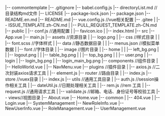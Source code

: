 |-- commontemplate
    |-- .gitignore
    |-- babel.config.js
    |-- directoryList.md //目录结构md文件
    |-- LICENSE 
    |-- package-lock.json
    |-- package.json
    |-- README.en.md
    |-- README.md
    |-- vue.config.js //vue相关配置
    |-- .gitee
    |   |-- ISSUE_TEMPLATE.zh-CN.md
    |   |-- PULL_REQUEST_TEMPLATE.zh-CN.md
    |-- public
    |   |-- conf.js //通用配置
    |   |-- favicon.ico
    |   |-- index.html
    |-- src
        |-- App.vue
        |-- main.js
        |-- assets //资源目录
        |   |-- logo.png
        |   |-- css //样式目录
        |   |   |-- font.scss //字体样式
        |   |-- data //静态数据目录
        |   |   |-- menus.json //模拟菜单数据
        |   |-- font //字体目录
        |   |-- image //图片目录
        |       |-- home
        |       |   |-- left_bg.png
        |       |   |-- logout.png
        |       |   |-- table_bg.png
        |       |   |-- top_bg.png
        |       |   |-- user.png
        |       |-- login
        |           |-- login_bg.png
        |           |-- login_main_bg.png
        |-- components //组件目录
        |   |-- HelloWorld.vue
        |   |-- NavMenu.vue
        |-- plugins //插件目录
        |   |-- axios.js //二次封装axios请求工具
        |   |-- element.js
        |-- router //路由目录
        |   |-- index.js
        |-- store //vuex目录
        |   |-- index.js
        |-- utils //通用工具目录
        |   |-- auth.js //session操作相关工具
        |   |-- dateUtil.js //日期处理相关工具
        |   |-- rem.js //rem 工具
        |   |-- request.js //通用请求工具
        |   |-- validate.js //邮箱、电话、身份证号等校验工具
        |-- views//视图目录
            |-- About.vue
            |-- Home.vue
            |-- common
            |   |-- 404.vue
            |   |-- Login.vue
            |-- SystemManagement
                |-- NewRoleInfo.vue
                |-- NewUserInfo.vue
                |-- RoleManagement.vue
                |-- UserManagement.vue
